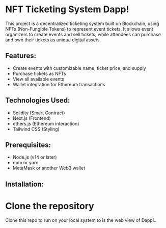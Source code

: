 # NFT Ticketing System Dapp!

This project is a decentralized ticketing system built on Blockchain, using NFTs (Non-Fungible Tokens) to represent event tickets. It allows event organizers to create events and sell tickets, while attendees can purchase and own their tickets as unique digital assets.

## Features:

- Create events with customizable name, ticket price, and supply
- Purchase tickets as NFTs
- View all available events
- Wallet integration for Ethereum transactions

## Technologies Used:

- Solidity (Smart Contract)
- Next.js (Frontend)
- ethers.js (Ethereum interaction)
- Tailwind CSS (Styling)

## Prerequisites:

- Node.js (v14 or later)
- npm or yarn
- MetaMask or another Web3 wallet

## Installation:

# Clone the repository

Clone this repo to run on your local system to is the web view of Dapp!..
